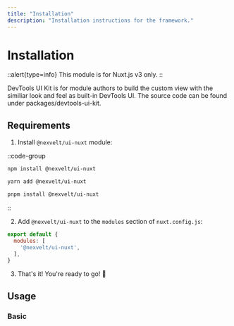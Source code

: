 ```yaml
---
title: "Installation"
description: "Installation instructions for the framework."
---
```


# Installation

::alert{type=info}
This module is for Nuxt.js v3 only.
::

DevTools UI Kit is for module authors to build the custom view with the similiar look and feel as built-in DevTools UI. The source code can be found under packages/devtools-ui-kit.


## Requirements

1. Install `@nexvelt/ui-nuxt` module:

::code-group
```bash [npm]
npm install @nexvelt/ui-nuxt 
```

```bash [yarn]
yarn add @nexvelt/ui-nuxt 
```
  
```bash [pnpm]
pnpm install @nexvelt/ui-nuxt 
```
::

2. Add `@nexvelt/ui-nuxt` to the `modules` section of `nuxt.config.js`:

```js
export default {
  modules: [
    '@nexvelt/ui-nuxt',
  ],
}
```

3. That's it! You're ready to go! 🚀

## Usage

### Basic

